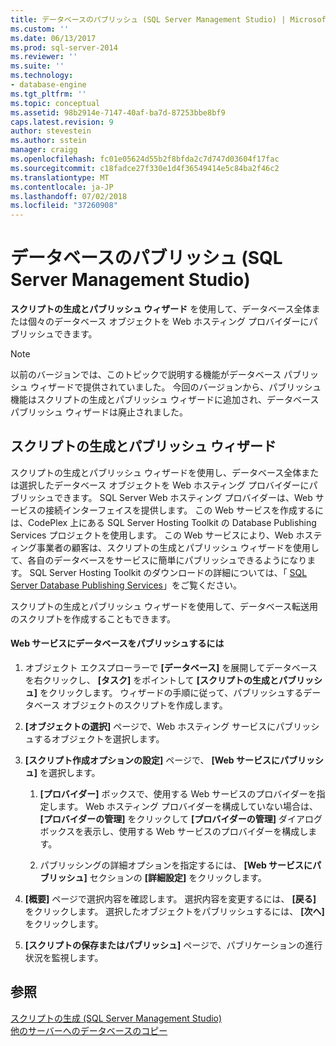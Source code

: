 ```yaml
---
title: データベースのパブリッシュ (SQL Server Management Studio) | Microsoft Docs
ms.custom: ''
ms.date: 06/13/2017
ms.prod: sql-server-2014
ms.reviewer: ''
ms.suite: ''
ms.technology:
- database-engine
ms.tgt_pltfrm: ''
ms.topic: conceptual
ms.assetid: 98b2914e-7147-40af-ba7d-87253bbe8bf9
caps.latest.revision: 9
author: stevestein
ms.author: sstein
manager: craigg
ms.openlocfilehash: fc01e05624d55b2f8bfda2c7d747d03604f17fac
ms.sourcegitcommit: c18fadce27f330e1d4f36549414e5c84ba2f46c2
ms.translationtype: MT
ms.contentlocale: ja-JP
ms.lasthandoff: 07/02/2018
ms.locfileid: "37260908"
---
```

# <a name="publish-a-database-sql-server-management-studio"></a>データベースのパブリッシュ (SQL Server Management Studio)
  **スクリプトの生成とパブリッシュ ウィザード** を使用して、データベース全体または個々のデータベース オブジェクトを Web ホスティング プロバイダーにパブリッシュできます。  
  
> [!NOTE]  
>  以前のバージョンでは、このトピックで説明する機能がデータベース パブリッシュ ウィザードで提供されていました。 今回のバージョンから、パブリッシュ機能はスクリプトの生成とパブリッシュ ウィザードに追加され、データベース パブリッシュ ウィザードは廃止されました。  
  
## <a name="generate-and-publish-scripts-wizard"></a>スクリプトの生成とパブリッシュ ウィザード  
 スクリプトの生成とパブリッシュ ウィザードを使用し、データベース全体または選択したデータベース オブジェクトを Web ホスティング プロバイダーにパブリッシュできます。 SQL Server Web ホスティング プロバイダーは、Web サービスの接続インターフェイスを提供します。 この Web サービスを作成するには、CodePlex 上にある SQL Server Hosting Toolkit の Database Publishing Services プロジェクトを使用します。 この Web サービスにより、Web ホスティング事業者の顧客は、スクリプトの生成とパブリッシュ ウィザードを使用して、各自のデータベースをサービスに簡単にパブリッシュできるようになります。 SQL Server Hosting Toolkit のダウンロードの詳細については、「 [SQL Server Database Publishing Services](http://go.microsoft.com/fwlink/?LinkId=142025)」をご覧ください。  
  
 スクリプトの生成とパブリッシュ ウィザードを使用して、データベース転送用のスクリプトを作成することもできます。  
  
#### <a name="to-publish-a-database-to-a-web-service"></a>Web サービスにデータベースをパブリッシュするには  
  
1.  オブジェクト エクスプローラーで **[データベース]** を展開してデータベースを右クリックし、 **[タスク]** をポイントして **[スクリプトの生成とパブリッシュ]** をクリックします。 ウィザードの手順に従って、パブリッシュするデータベース オブジェクトのスクリプトを作成します。  
  
2.  **[オブジェクトの選択]** ページで、Web ホスティング サービスにパブリッシュするオブジェクトを選択します。  
  
3.  **[スクリプト作成オプションの設定]** ページで、 **[Web サービスにパブリッシュ]** を選択します。  
  
    1.  **[プロバイダー]** ボックスで、使用する Web サービスのプロバイダーを指定します。 Web ホスティング プロバイダーを構成していない場合は、 **[プロバイダーの管理]** をクリックして **[プロバイダーの管理]** ダイアログ ボックスを表示し、使用する Web サービスのプロバイダーを構成します。  
  
    2.  パブリッシングの詳細オプションを指定するには、 **[Web サービスにパブリッシュ]** セクションの **[詳細設定]** をクリックします。  
  
4.  **[概要]** ページで選択内容を確認します。 選択内容を変更するには、 **[戻る]** をクリックします。 選択したオブジェクトをパブリッシュするには、 **[次へ]** をクリックします。  
  
5.  **[スクリプトの保存またはパブリッシュ]** ページで、パブリケーションの進行状況を監視します。  
  
## <a name="see-also"></a>参照  
 [スクリプトの生成 &#40;SQL Server Management Studio&#41;](../scripting/generate-scripts-sql-server-management-studio.md)   
 [他のサーバーへのデータベースのコピー](copy-databases-to-other-servers.md)  
  
  
